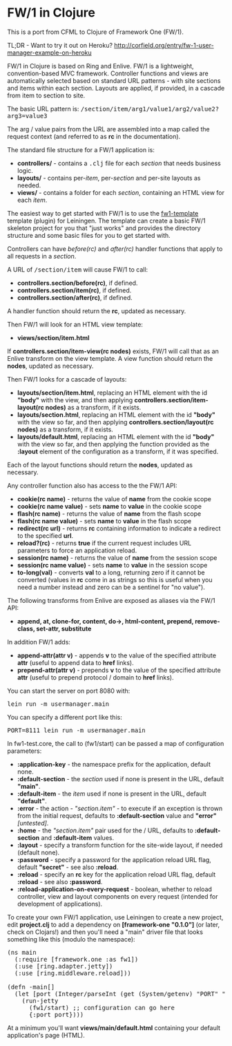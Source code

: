 FW/1 in Clojure
===============

This is a port from CFML to Clojure of Framework One (FW/1).

TL;DR - Want to try it out on Heroku? http://corfield.org/entry/fw-1-user-manager-example-on-heroku

FW/1 in Clojure is based on Ring and Enlive. FW/1 is a lightweight, convention-based MVC framework.
Controller functions and views are automatically selected based on standard URL patterns - with site sections and items within each section.
Layouts are applied, if provided, in a cascade from item to section to site.

The basic URL pattern is: <tt>/section/item/arg1/value1/arg2/value2?arg3=value3</tt>

The arg / value pairs from the URL are assembled into a map called the request context (and referred to as **rc** in the documentation).

The standard file structure for a FW/1 application is:

* **controllers/** - contains a <tt>.clj</tt> file for each _section_ that needs business logic.
* **layouts/** - contains per-_item_, per-_section_ and per-site layouts as needed.
* **views/** - contains a folder for each _section_, containing an HTML view for each _item_.

The easiest way to get started with FW/1 is to use the
[fw1-template](https://github.com/seancorfield/fw1-template) template
(plugin) for Leiningen. The template can create a basic FW/1 skeleton
project for you that "just works" and provides the directory structure
and some basic files for you to get started with. 

Controllers can have _before(rc)_ and _after(rc)_ handler functions that apply to all requests in a _section_.

A URL of <tt>/section/item</tt> will cause FW/1 to call:

* **controllers.section/before(rc)**, if defined.
* **controllers.section/item(rc)**, if defined.
* **controllers.section/after(rc)**, if defined.

A handler function should return the **rc**, updated as necessary.

Then FW/1 will look for an HTML view template:

* **views/section/item.html**

If **controllers.section/item-view(rc nodes)** exists, FW/1 will call that as an Enlive transform on the view template. A view function should return the **nodes**, updated as necessary.

Then FW/1 looks for a cascade of layouts:

* **layouts/section/item.html**, replacing an HTML element with the id **"body"** with the view, and then applying **controllers.section/item-layout(rc nodes)** as a transform, if it exists.
* **layouts/section.html**, replacing an HTML element with the id **"body"** with the view so far, and then applying **controllers.section/layout(rc nodes)** as a transform, if it exists.
* **layouts/default.html**, replacing an HTML element with the id **"body"** with the view so far, and then applying the function provided as the **:layout** element of the configuration as a transform, if it was specified.

Each of the layout functions should return the **nodes**, updated as necessary.

Any controller function also has access to the the FW/1 API:

* **cookie(rc name)** - returns the value of **name** from the cookie scope
* **cookie(rc name value)** - sets **name** to **value** in the cookie scope
* **flash(rc name)** - returns the value of **name** from the flash scope
* **flash(rc name value)** - sets **name** to **value** in the flash scope
* **redirect(rc url)** - returns **rc** containing information to indicate a redirect to the specified **url**.
* **reload?(rc)** - returns **true** if the current request includes URL parameters to force an application reload.
* **session(rc name)** - returns the value of **name** from the session scope
* **session(rc name value)** - sets **name** to **value** in the session scope
* **to-long(val)** - converts **val** to a long, returning zero if it cannot be converted (values in **rc** come in as strings so this is useful when you need a number instead and zero can be a sentinel for "no value").

The following transforms from Enlive are exposed as aliases via the FW/1 API:

* **append, at, clone-for, content, do->, html-content, prepend, remove-class, set-attr, substitute**

In addition FW/1 adds:

* **append-attr(attr v)** - appends **v** to the value of the specified attribute **attr** (useful to append data to **href** links).
* **prepend-attr(attr v)** - prepends **v** to the value of the specified attribute **attr** (useful to prepend protocol / domain to **href** links).

You can start the server on port 8080 with:

<pre>lein run -m usermanager.main</pre>

You can specify a different port like this:

<pre>PORT=8111 lein run -m usermanager.main</pre>

In fw1-test.core, the call to (fw1/start) can be passed a map of configuration parameters:

* **:application-key** - the namespace prefix for the application, default none.
* **:default-section** - the _section_ used if none is present in the URL, default **"main"**.
* **:default-item** - the _item_ used if none is present in the URL, default **"default"**.
* **:error** - the action - _"section.item"_ - to execute if an exception is thrown from the initial request, defaults to **:default-section** value and **"error"** _[untested]_.
* **:home** - the _"section.item"_ pair used for the / URL, defaults to **:default-section** and **:default-item** values.
* **:layout** - specify a transform function for the site-wide layout, if needed (default none).
* **:password** - specify a password for the application reload URL flag, default **"secret"** - see also **:reload**.
* **:reload** - specify an **rc** key for the application reload URL flag, default **:reload** - see also **:password**.
* **:reload-application-on-every-request** - boolean, whether to reload controller, view and layout components on every request (intended for development of applications).

To create your own FW/1 application, use Leiningen to create a new project, edit **project.clj** to add a dependency on **[framework-one "0.1.0"]** (or later, check on Clojars!) and then you'll need a "main" driver file that looks something like this (modulo the namespace):
<pre>
(ns main
  (:require [framework.one :as fw1])
  (:use [ring.adapter.jetty])
  (:use [ring.middleware.reload]))

(defn -main[]
  (let [port (Integer/parseInt (get (System/getenv) "PORT" "8080"))] 
    (run-jetty
      (fw1/start) ;; configuration can go here
      {:port port})))</pre>
At a minimum you'll want **views/main/default.html** containing your default application's page (HTML).
